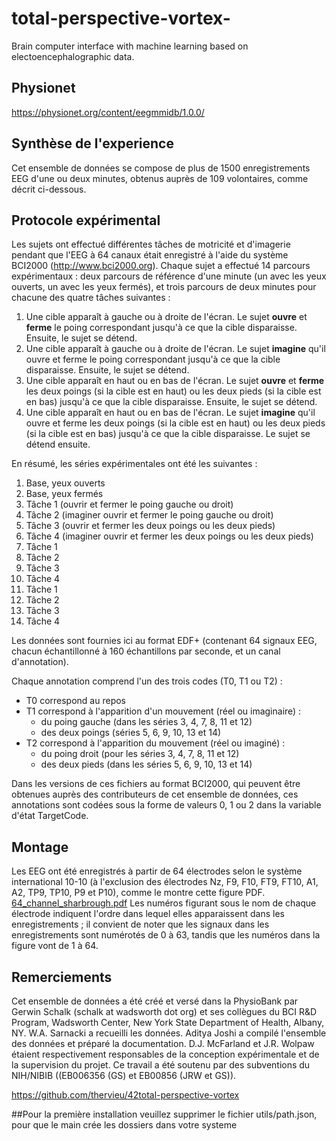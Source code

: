 # total-perspective-vortex-
Brain computer interface with machine learning based on electoencephalographic data.

## Physionet
https://physionet.org/content/eegmmidb/1.0.0/

## Synthèse de l'experience

Cet ensemble de données se compose de plus de 1500 enregistrements EEG d'une ou deux minutes, obtenus auprès de 109 volontaires, comme décrit ci-dessous.

## Protocole expérimental
Les sujets ont effectué différentes tâches de motricité et d'imagerie pendant que l'EEG à 64 canaux était enregistré à l'aide du système BCI2000 (http://www.bci2000.org). Chaque sujet a effectué 14 parcours expérimentaux : deux parcours de référence d'une minute (un avec les yeux ouverts, un avec les yeux fermés), et trois parcours de deux minutes pour chacune des quatre tâches suivantes :

1. Une cible apparaît à gauche ou à droite de l'écran. Le sujet **ouvre** et **ferme** le poing correspondant jusqu'à ce que la cible disparaisse. Ensuite, le sujet se détend.
2. Une cible apparaît à gauche ou à droite de l'écran. Le sujet **imagine** qu'il ouvre et ferme le poing correspondant jusqu'à ce que la cible disparaisse. Ensuite, le sujet se détend.
3. Une cible apparaît en haut ou en bas de l'écran. Le sujet **ouvre** et **ferme** les deux poings (si la cible est en haut) ou les deux pieds (si la cible est en bas) jusqu'à ce que la cible disparaisse. Ensuite, le sujet se détend.
4. Une cible apparaît en haut ou en bas de l'écran. Le sujet **imagine** qu'il ouvre et ferme les deux poings (si la cible est en haut) ou les deux pieds (si la cible est en bas) jusqu'à ce que la cible disparaisse. Le sujet se détend ensuite.

En résumé, les séries expérimentales ont été les suivantes :

1. Base, yeux ouverts
2. Base, yeux fermés
3. Tâche 1 (ouvrir et fermer le poing gauche ou droit)
4. Tâche 2 (imaginer ouvrir et fermer le poing gauche ou droit)
5. Tâche 3 (ouvrir et fermer les deux poings ou les deux pieds)
6. Tâche 4 (imaginer ouvrir et fermer les deux poings ou les deux pieds)
7. Tâche 1
8. Tâche 2
9. Tâche 3
10. Tâche 4
11. Tâche 1
12. Tâche 2
13. Tâche 3
14. Tâche 4

Les données sont fournies ici au format EDF+ (contenant 64 signaux EEG, chacun échantillonné à 160 échantillons par seconde, et un canal d'annotation).

Chaque annotation comprend l'un des trois codes (T0, T1 ou T2) :
- T0 correspond au repos
- T1 correspond à l'apparition d'un mouvement (réel ou imaginaire) :
    - du poing gauche (dans les séries 3, 4, 7, 8, 11 et 12)
    - des deux poings (séries 5, 6, 9, 10, 13 et 14)
- T2 correspond à l'apparition du mouvement (réel ou imaginé) :
    - du poing droit (pour les séries 3, 4, 7, 8, 11 et 12)
    - des deux pieds (dans les séries 5, 6, 9, 10, 13 et 14)

Dans les versions de ces fichiers au format BCI2000, qui peuvent être obtenues auprès des contributeurs de cet ensemble de données, ces annotations sont codées sous la forme de valeurs 0, 1 ou 2 dans la variable d'état TargetCode.

## Montage
Les EEG ont été enregistrés à partir de 64 électrodes selon le système international 10-10 (à l'exclusion des électrodes Nz, F9, F10, FT9, FT10, A1, A2, TP9, TP10, P9 et P10), comme le montre cette figure PDF. 
[64_channel_sharbrough.pdf](https://github.com/sirius911/total-perspective-vortex-/files/11384192/64_channel_sharbrough.pdf)
Les numéros figurant sous le nom de chaque électrode indiquent l'ordre dans lequel elles apparaissent dans les enregistrements ; il convient de noter que les signaux dans les enregistrements sont numérotés de 0 à 63, tandis que les numéros dans la figure vont de 1 à 64.

## Remerciements
Cet ensemble de données a été créé et versé dans la PhysioBank par Gerwin Schalk (schalk at wadsworth dot org) et ses collègues du BCI R&D Program, Wadsworth Center, New York State Department of Health, Albany, NY. W.A. Sarnacki a recueilli les données. Aditya Joshi a compilé l'ensemble des données et préparé la documentation. D.J. McFarland et J.R. Wolpaw étaient respectivement responsables de la conception expérimentale et de la supervision du projet. Ce travail a été soutenu par des subventions du NIH/NIBIB ((EB006356 (GS) et EB00856 (JRW et GS)).

https://github.com/thervieu/42total-perspective-vortex

##Pour la première installation veuillez supprimer le fichier utils/path.json, pour que le main crée les dossiers dans votre systeme
